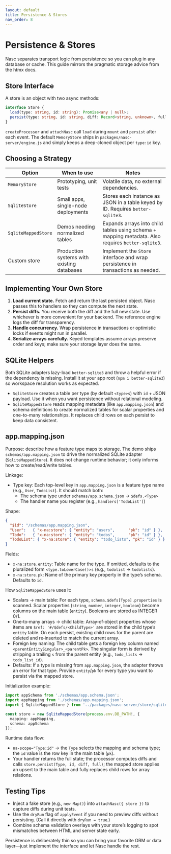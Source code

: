 ```yaml
---
layout: default
title: Persistence & Stores
nav_order: 8
---
```


# Persistence & Stores

Nasc separates transport logic from persistence so you can plug in any database or cache. This guide mirrors the pragmatic storage advice from the htmx docs.

## Store Interface

A store is an object with two async methods:

```ts
interface Store {
  load(type: string, id: string): Promise<any | null>;
  persist(type: string, id: string, diff: Record<string, unknown>, full: any): Promise<void>;
}
```

`createProcessor` and `attachNasc` call `load` during `mount` and `persist` after each event. The default `MemoryStore` ships in `packages/nasc-server/engine.js` and simply keeps a deep-cloned object per `type:id` key.

## Choosing a Strategy

| Option | When to use | Notes |
| --- | --- | --- |
| `MemoryStore` | Prototyping, unit tests | Volatile data, no external dependencies. |
| `SqliteStore` | Small apps, single-node deployments | Stores each instance as JSON in a table keyed by ID. Requires `better-sqlite3`. |
| `SqliteMappedStore` | Demos needing normalized tables | Expands arrays into child tables using schema + mapping metadata. Also requires `better-sqlite3`. |
| Custom store | Production systems with existing databases | Implement the `Store` interface and wrap persistence in transactions as needed. |

## Implementing Your Own Store

1. **Load current state.** Fetch and return the last persisted object. Nasc passes this to handlers so they can compute the next state.
2. **Persist diffs.** You receive both the diff and the full new state. Use whichever is more convenient for your backend. The reference engine logs the diff for transparency.
3. **Handle concurrency.** Wrap persistence in transactions or optimistic locks if events might run in parallel.
4. **Serialize arrays carefully.** Keyed templates assume arrays preserve order and keys; make sure your storage layer does the same.

## SQLite Helpers

Both SQLite adapters lazy-load `better-sqlite3` and throw a helpful error if the dependency is missing. Install it at your app root (`npm i better-sqlite3`) so workspace resolution works as expected.

- `SqliteStore` creates a table per type (by default `<type>s`) with `id` + JSON payload. Use it when you want persistence without relational modeling.
- `SqliteMappedStore` reads mapping metadata (like `app.mapping.json`) and schema definitions to create normalized tables for scalar properties and one-to-many relationships. It replaces child rows on each persist to keep data consistent.

## app.mapping.json

Purpose: describe how a feature type maps to storage. The demo ships `schemas/app.mapping.json` to drive the normalized SQLite adapter (`SqliteMappedStore`). It does not change runtime behavior; it only informs how to create/read/write tables.

Linkage:
- Type key: Each top-level key in `app.mapping.json` is a feature type name (e.g., `User`, `TodoList`). It should match both:
  - The schema type under `schemas/app.schema.json` → `$defs.<Type>`
  - The handler name you register (e.g., `handlers['TodoList']`)

Shape:

```json
{
  "$id": "/schemas/app.mapping.json",
  "User":   { "x-na:store": { "entity": "users",      "pk": "id" } },
  "Todo":   { "x-na:store": { "entity": "todos",      "pk": "id" } },
  "TodoList": { "x-na:store": { "entity": "todo_lists", "pk": "id" } }
}
```

Fields:
- `x-na:store.entity`: Table name for the type. If omitted, defaults to the pluralized form `<type.toLowerCase()>s` (e.g., `todolist` → `todolists`).
- `x-na:store.pk`: Name of the primary key property in the type’s schema. Defaults to `id`.

How `SqliteMappedStore` uses it:
- Scalars → main table: For each type, `schema.$defs[Type].properties` is scanned. Scalar properties (`string`, `number`, `integer`, `boolean`) become columns on the main table (`entity`). Booleans are stored as INTEGER 0/1.
- One‑to‑many arrays → child table: Array‑of‑object properties whose items are `$ref: '#/$defs/<ChildType>'` are stored in the child type’s `entity` table. On each persist, existing child rows for the parent are deleted and re‑inserted to match the current array.
- Foreign key naming: The child table gets a foreign key column named `<parentEntitySingular>_<parentPk>`. The singular form is derived by stripping a trailing `s` from the parent entity (e.g., `todo_lists` → `todo_list_id`).
- Defaults: If a type is missing from `app.mapping.json`, the adapter throws an error for that type. Provide `entity`/`pk` for every type you want to persist via the mapped store.

Initialization example:

```ts
import appSchema from './schemas/app.schema.json';
import appMapping from './schemas/app.mapping.json';
import { SqliteMappedStore } from '../packages/nasc-server/store/sqlite-mapped';

const store = new SqliteMappedStore(process.env.DB_PATH!, {
  mapping: appMapping,
  schema: appSchema
});
```

Runtime data flow:
- `na-scope="Type:id"` → the `Type` selects the mapping and schema type; the `id` value is the row key in the main table (`pk`).
- Your handler returns the full state; the processor computes diffs and calls `store.persist(Type, id, diff, full)`; the mapped store applies an upsert to the main table and fully replaces child rows for array relations.

## Testing Tips

- Inject a fake store (e.g., `new Map()`) into `attachNasc({ store })` to capture diffs during unit tests.
- Use the `dryRun` flag of `applyEvent` if you need to preview diffs without persisting. (Call it directly with `dryRun = true`.)
- Combine schema validation overlays with your store’s logging to spot mismatches between HTML and server state early.

Persistence is deliberately thin so you can bring your favorite ORM or data layer—just implement the interface and let Nasc handle the rest.
